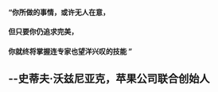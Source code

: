 #### “你所做的事情，或许无人在意，
#### 但只要你仍追求完美，
#### 你就终将掌握连专家也望洋兴叹的技能 ”
## --史蒂夫·沃兹尼亚克，苹果公司联合创始人

<!--
**HappyLeeCode/HappyLeeCode** is a ✨ _special_ ✨ repository because its `README.md` (this file) appears on your GitHub profile.

Here are some ideas to get you started:

- 🔭 I’m currently working on ...
- 🌱 I’m currently learning ...
- 👯 I’m looking to collaborate on ...
- 🤔 I’m looking for help with ...
- 💬 Ask me about ...
- 📫 How to reach me: ...
- 😄 Pronouns: ...
- ⚡ Fun fact: ...
-->
